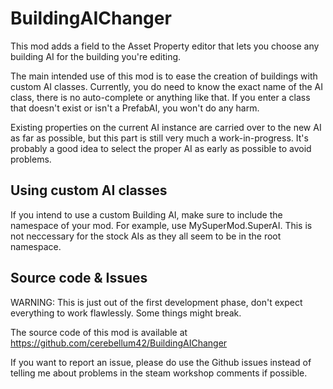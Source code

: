 # BuildingAIChanger

This mod adds a field to the Asset Property editor that lets you choose any building AI for the building you're editing.

The main intended use of this mod is to ease the creation of buildings with custom AI classes. Currently, you do need to know the exact name of the AI class, there is no auto-complete or anything like that. If you enter a class that doesn't exist or isn't a PrefabAI, you won't do any harm.

Existing properties on the current AI instance are carried over to the new AI as far as possible, but this part is still very much a work-in-progress. It's probably a good idea to select the proper AI as early as possible to avoid problems.

## Using custom AI classes

If you intend to use a custom Building AI, make sure to include the namespace of your mod. For example, use MySuperMod.SuperAI. This is not neccessary for the stock AIs as they all seem to be in the root namespace.

## Source code & Issues

WARNING: This is just out of the first development phase, don't expect everything to work flawlessly. Some things might break.

The source code of this mod is available at https://github.com/cerebellum42/BuildingAIChanger

If you want to report an issue, please do use the Github issues instead of telling me about problems in the steam workshop comments if possible.
